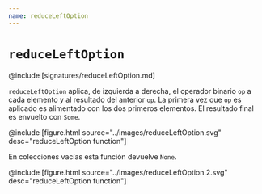 ```yaml
---
name: reduceLeftOption
---
```


# `reduceLeftOption`

@include [signatures/reduceLeftOption.md]

`reduceLeftOption` aplica, de izquierda a derecha, el operador binario `op` a cada elemento y al resultado del anterior `op`.
La primera vez que `op` es aplicado es alimentado con los dos primeros elementos.
El resultado final es envuelto con `Some`.

@include [figure.html source="../images/reduceLeftOption.svg" desc="reduceLeftOption function"]

En colecciones vacías esta función devuelve `None`.

@include [figure.html source="../images/reduceLeftOption.2.svg" desc="reduceLeftOption function"]
